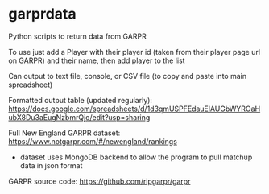 # garprdata
Python scripts to return data from GARPR

To use just add a Player with their player id (taken from their player page url on GARPR) and their name, then add player to the list

Can output to text file, console, or CSV file (to copy and paste into main spreadsheet)

Formatted output table (updated regularly): https://docs.google.com/spreadsheets/d/1d3qmUSPFEdauElAUGbWYROaHubX8Du3aEugNzbmrQjo/edit?usp=sharing

Full New England GARPR dataset: https://www.notgarpr.com/#/newengland/rankings
  * dataset uses MongoDB backend to allow the program to pull matchup data in json format
  
GARPR source code: https://github.com/ripgarpr/garpr

